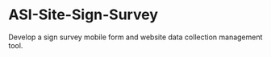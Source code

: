 # ASI-Site-Sign-Survey
Develop a sign survey mobile form and website data collection management tool.

